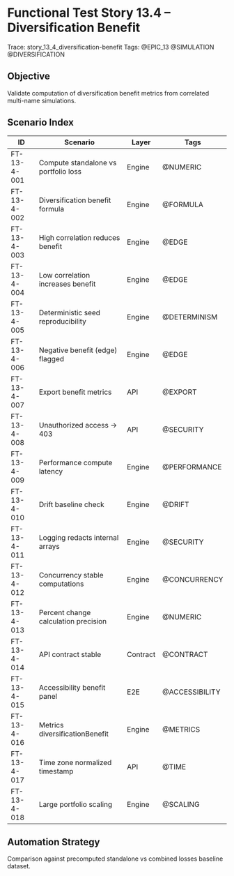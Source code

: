 # Functional Test Story 13.4 – Diversification Benefit

Trace: story_13_4_diversification-benefit
Tags: @EPIC_13 @SIMULATION @DIVERSIFICATION

## Objective
Validate computation of diversification benefit metrics from correlated multi-name simulations.

## Scenario Index
| ID | Scenario | Layer | Tags |
|----|----------|-------|------|
| FT-13-4-001 | Compute standalone vs portfolio loss | Engine | @NUMERIC |
| FT-13-4-002 | Diversification benefit formula | Engine | @FORMULA |
| FT-13-4-003 | High correlation reduces benefit | Engine | @EDGE |
| FT-13-4-004 | Low correlation increases benefit | Engine | @EDGE |
| FT-13-4-005 | Deterministic seed reproducibility | Engine | @DETERMINISM |
| FT-13-4-006 | Negative benefit (edge) flagged | Engine | @EDGE |
| FT-13-4-007 | Export benefit metrics | API | @EXPORT |
| FT-13-4-008 | Unauthorized access -> 403 | API | @SECURITY |
| FT-13-4-009 | Performance compute latency | Engine | @PERFORMANCE |
| FT-13-4-010 | Drift baseline check | Engine | @DRIFT |
| FT-13-4-011 | Logging redacts internal arrays | Engine | @SECURITY |
| FT-13-4-012 | Concurrency stable computations | Engine | @CONCURRENCY |
| FT-13-4-013 | Percent change calculation precision | Engine | @NUMERIC |
| FT-13-4-014 | API contract stable | Contract | @CONTRACT |
| FT-13-4-015 | Accessibility benefit panel | E2E | @ACCESSIBILITY |
| FT-13-4-016 | Metrics diversificationBenefit | Engine | @METRICS |
| FT-13-4-017 | Time zone normalized timestamp | API | @TIME |
| FT-13-4-018 | Large portfolio scaling | Engine | @SCALING |

## Automation Strategy
Comparison against precomputed standalone vs combined losses baseline dataset.
